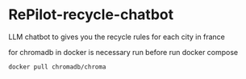 # RePilot-recycle-chatbot
LLM chatbot to gives you the recycle rules for each city in france 

for chromadb in docker is necessary run before run docker compose
```
docker pull chromadb/chroma 
```


